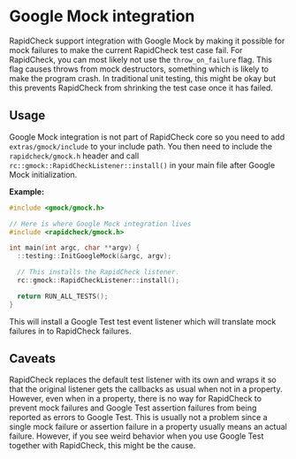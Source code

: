 Google Mock integration
=======================
RapidCheck support integration with Google Mock by making it possible for mock failures to make the current RapidCheck test case fail. For RapidCheck, you can most likely not use the `throw_on_failure` flag. This flag causes throws from mock destructors, something which is likely to make the program crash. In traditional unit testing, this might be okay but this prevents RapidCheck from shrinking the test case once it has failed.

## Usage ##
Google Mock integration is not part of RapidCheck core so you need to add `extras/gmock/include` to your include path. You then need to include the `rapidcheck/gmock.h` header and call `rc::gmock::RapidCheckListener::install()` in your main file after Google Mock initialization.

**Example:**

```C++
#include <gmock/gmock.h>

// Here is where Google Mock integration lives
#include <rapidcheck/gmock.h>

int main(int argc, char **argv) {
  ::testing::InitGoogleMock(&argc, argv);

  // This installs the RapidCheck listener.
  rc::gmock::RapidCheckListener::install();

  return RUN_ALL_TESTS();
}
```

This will install a Google Test test event listener which will translate mock failures in to RapidCheck failures.

## Caveats ##
RapidCheck replaces the default test listener with its own and wraps it so that the original listener gets the callbacks as usual when not in a property. However, even when in a property, there is no way for RapidCheck to prevent mock failures and Google Test assertion failures from being reported as errors to Google Test. This is usually not a problem since a single mock failure or assertion failure in a property usually means an actual failure. However, if you see weird behavior when you use Google Test together with RapidCheck, this might be the cause.
